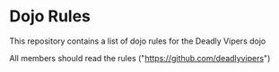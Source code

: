 Dojo Rules
==========

This repository contains a list of dojo rules for the Deadly Vipers dojo

All members should read the rules
("https://github.com/deadlyvipers")
